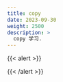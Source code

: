 ```yaml
---
title: copy
date: 2023-09-30
weight: 2500
description: >
  copy 学习.
---
```

{{< alert >}}

{{< /alert >}}

##



























